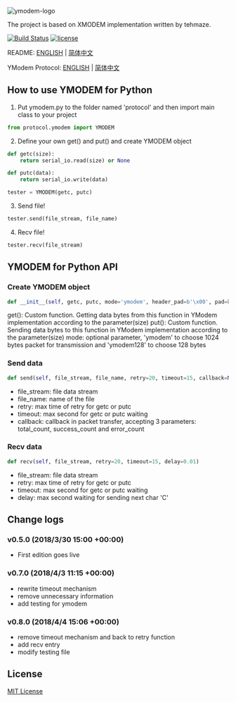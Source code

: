 ![ymodem-logo](https://raw.githubusercontent.com/alexwoo1900/ymodem/master/docs/assets/ymodem-logo.png)

The project is based on XMODEM implementation written by tehmaze. 

[![Build Status](https://www.travis-ci.org/alexwoo1900/YModem.svg?branch=master)](https://www.travis-ci.org/alexwoo1900/YModem)
[![license](https://img.shields.io/github/license/mashape/apistatus.svg)](https://opensource.org/licenses/MIT)


README: [ENGLISH](https://github.com/alexwoo1900/ymodem/blob/master/README.md) | [简体中文](https://github.com/alexwoo1900/ymodem/blob/master/README_CN.md)

YModem Protocol: [ENGLISH](https://github.com/alexwoo1900/ymodem/blob/master/YMODEM.md) | [简体中文](https://github.com/alexwoo1900/ymodem/blob/master/YMODEM_CN.md)

## How to use YMODEM for Python
1. Put ymodem.py to the folder named 'protocol' and then import main class to your project
```python
from protocol.ymodem import YMODEM
```

2. Define your own get() and put() and create YMODEM object
```python
def getc(size):
    return serial_io.read(size) or None

def putc(data):
    return serial_io.write(data)

tester = YMODEM(getc, putc)
```

3. Send file!
```python
tester.send(file_stream, file_name)
```

4. Recv file!
```python
tester.recv(file_stream)
```

## YMODEM for Python API

### Create YMODEM object
```python
def __init__(self, getc, putc, mode='ymodem', header_pad=b'\x00', pad=b'\x1a')
```
get(): Custom function. Getting data bytes from this function in YModem implementation according to the parameter(size)
put(): Custom function. Sending data bytes to this function in YModem implementation according to the parameter(size)
mode: optional parameter, 'ymodem' to choose 1024 bytes packet for transmission and 'ymodem128' to choose 128 bytes

### Send data
```python
def send(self, file_stream, file_name, retry=20, timeout=15, callback=None)
```
- file_stream: file data stream
- file_name: name of the file
- retry: max time of retry for getc or putc
- timeout: max second for getc or putc waiting
- callback: callback in packet transfer, accepting 3 parameters: total_count, success_count and error_count

### Recv data
```python
def recv(self, file_stream, retry=20, timeout=15, delay=0.01)
```
- file_stream: file data stream
- retry: max time of retry for getc or putc
- timeout: max second for getc or putc waiting
- delay: max second waiting for sending next char 'C'

## Change logs
### v0.5.0 (2018/3/30 15:00 +00:00)
- First edition goes live 

### v0.7.0 (2018/4/3 11:15 +00:00)
- rewrite timeout mechanism
- remove unnecessary information
- add testing for ymodem

### v0.8.0 (2018/4/4 15:06 +00:00)
- remove timeout mechanism and back to retry function
- add recv entry
- modify testing file

## License 
[MIT License](https://opensource.org/licenses/MIT)